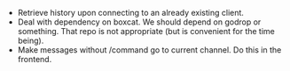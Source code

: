 - Retrieve history upon connecting to an already existing client.
- Deal with dependency on boxcat. We should depend on godrop or something.
  That repo is not appropriate (but is convenient for the time being).
- Make messages without /command go to current channel. Do this in the
  frontend.
